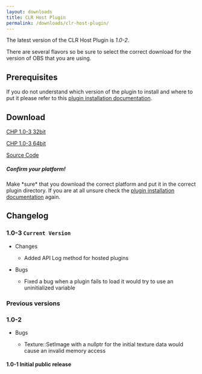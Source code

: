 ```yaml
---
layout: downloads
title: CLR Host Plugin
permalink: /downloads/clr-host-plugin/
---
```


The latest version of the CLR Host Plugin is *1.0-2*.

There are several flavors so be sure to select the correct download for the version of OBS that you are using.

## Prerequisites

If you do not understand which version of the plugin to install and where to put it please refer to this [plugin installation documentation](../../docs/installation).

## Download

[CHP 1.0-3 32bit](http://catchexception.org/plugins/chp/CHP-1.0-3-g4e483c5-x86.7z)

[CHP 1.0-3 64bit](http://catchexception.org/plugins/chp/CHP-1.0-3-g4e483c5-x64.7z)

[Source Code](https://github.com/kc5nra/CLRHostPlugin)

<div class="note info">
  <h5>Confirm your platform!</h5>
  <p>
	Make *sure* that you download the correct platform and put it in the correct plugin directory.
	If you are at all unsure check the <a href="../../docs/installation">plugin installation documentation</a> again.
  </p>
</div>

## Changelog

### 1.0-3 `Current Version`
- Changes
	
	+ Added API Log method for hosted plugins

- Bugs

	+ Fixed a bug when a plugin fails to load it would try to use an uninitialized variable

### Previous versions

### 1.0-2
- Bugs

	+ Texture::SetImage with a nullptr for the initial texture data would cause an invalid memory access

#### 1.0-1 Initial public release